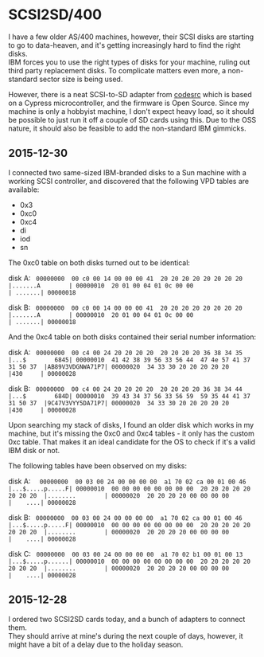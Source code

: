 # SCSI2SD/400

I have a few older AS/400 machines, however, their SCSI disks are starting to 
go to data-heaven, and it's getting increasingly hard to find the right disks.  
IBM forces you to use the right types of disks for your machine, ruling out 
third party replacement disks. To complicate matters even more, a non-standard 
sector size is being used.

However, there is a neat SCSI-to-SD adapter from [codesrc](
http://www.codesrc.com/mediawiki/index.php?title=SCSI2SD) which is based on a 
Cypress microcontroller, and the firmware is Open Source. Since my machine is 
only a hobbyist machine, I don't expect heavy load, so it should be possible to 
just run it off a couple of SD cards using this. Due to the OSS nature, it 
should also be feasible to add the non-standard IBM gimmicks.

## 2015-12-30

I connected two same-sized IBM-branded disks to a Sun machine with a working 
SCSI controller, and discovered that the following VPD tables are available:

* 0x3
* 0xc0
* 0xc4
* di
* iod
* sn

The 0xc0 table on both disks turned out to be identical:

disk A:
`
  00000000  00 c0 00 14 00 00 00 41  20 20 20 20 20 20 20 20  |.......A        |
  00000010  20 01 00 04 01 0c 00 00                           | .......|
  00000018`

disk B:
`
  00000000  00 c0 00 14 00 00 00 41  20 20 20 20 20 20 20 20  |.......A        |
  00000010  20 01 00 04 01 0c 00 00                           | .......|
  00000018`

And the 0xc4 table on both disks contained their serial number information:

disk A:
`
  00000000  00 c4 00 24 20 20 20 20  20 20 20 20 36 38 34 35  |...$        6845|
  00000010  41 42 38 39 56 33 56 44  47 4e 57 41 37 31 50 37  |AB89V3VDGNWA71P7|
  00000020  34 33 30 20 20 20 20 20                           |430     |
  00000028`

disk B:
`
  00000000  00 c4 00 24 20 20 20 20  20 20 20 20 36 38 34 44  |...$        684D|
  00000010  39 43 34 37 56 33 56 59  59 35 44 41 37 31 50 37  |9C47V3VYY5DA71P7|
  00000020  34 33 30 20 20 20 20 20                           |430     |
  00000028`

Upon searching my stack of disks, I found an older disk which works in my machine, but it's missing the 0xc0 and 0xc4 tables - it only has the custom 0xc table. That makes it an ideal candidate for the OS to check if it's a valid IBM disk or not.

The following tables have been observed on my disks:

disk A:
` 
00000000  00 03 00 24 00 00 00 00  a1 70 02 ca 00 01 00 46  |...$.....p.....F|
00000010  00 00 00 00 00 00 00 00  20 20 20 20 20 20 20 20  |........        |
00000020  20 20 20 20 00 00 00 00                           |    ....|
00000028`

disk B:
`
00000000  00 03 00 24 00 00 00 00  a1 70 02 ca 00 01 00 46  |...$.....p.....F|
00000010  00 00 00 00 00 00 00 00  20 20 20 20 20 20 20 20  |........        |
00000020  20 20 20 20 00 00 00 00                           |    ....|
00000028`

disk C:
` 
00000000  00 03 00 24 00 00 00 00  a1 70 02 b1 00 01 00 13  |...$.....p......|
00000010  00 00 00 00 00 00 00 00  20 20 20 20 20 20 20 20  |........        |
00000020  20 20 20 20 00 00 00 00                           |    ....|
00000028 
`


## 2015-12-28

I ordered two SCSI2SD cards today, and a bunch of adapters to connect them.  
They should arrive at mine's during the next couple of days, however, it might 
have a bit of a delay due to the holiday season.
